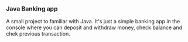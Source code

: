 ### Java Banking app
<p>A small project to familiar with Java. It's just a simple banking app in the console where you can deposit and withdraw money, check balance and chek previous transaction.</p>